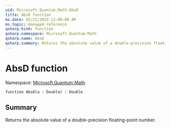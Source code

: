 ```yaml
---
uid: Microsoft.Quantum.Math.AbsD
title: AbsD function
ms.date: 02/21/2024 12:00:00 AM
ms.topic: managed-reference
qsharp.kind: function
qsharp.namespace: Microsoft.Quantum.Math
qsharp.name: AbsD
qsharp.summary: Returns the absolute value of a double-precision floating-point number.
---
```


# AbsD function

Namespace: [Microsoft.Quantum.Math](xref:Microsoft.Quantum.Math)

```qsharp
function AbsD(a : Double) : Double
```

## Summary
Returns the absolute value of a double-precision floating-point number.
